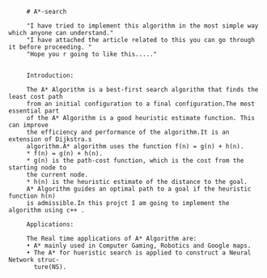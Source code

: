          # A*-search

         "I have tried to implement this algorithm in the most simple way which anyone can understand."
         "I have attached the article related to this you can go through it before proceeding. "
         "Hope you r going to like this....."


         Introduction:

         The A* Algorithm is a best-first search algorithm that finds the least cost path
         from an initial configuration to a final configuration.The most essential part
         of the A* Algorithm is a good heuristic estimate function. This can improve
         the efficiency and performance of the algorithm.It is an extension of Dijkstra.s
         algorithm.A* algorithm uses the function f(n) = g(n) + h(n).
         * f(n) = g(n) + h(n).
         * g(n) is the path-cost function, which is the cost from the starting node to
         the current node.
         * h(n) is the heuristic estimate of the distance to the goal.
         A* Algorithm guides an optimal path to a goal if the heuristic function h(n)
         is admissible.In this projct I am going to implement the algorithm using c++ .

         Applications:
        
         The Real time applications of A* Algorithm are:
         • A* mainly used in Computer Gaming, Robotics and Google maps.
         • The A* for hueristic search is applied to construct a Neural Network struc-
           ture(NS).



